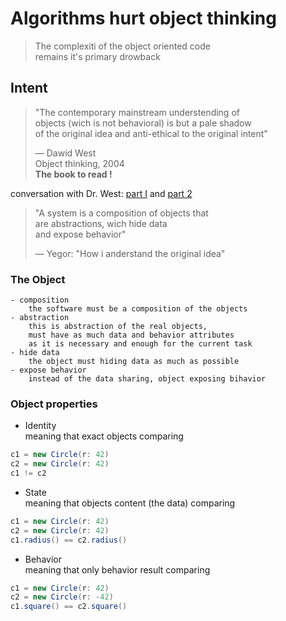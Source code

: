 # Algorithms hurt object thinking

> The complexiti of the object oriented code  
> remains it's primary drowback

## Intent

> "The contemporary mainstream understending of  
> objects (wich is not behavioral) is but a pale shadow  
> of the original idea and anti-ethical to the original intent"  
>  
> — Dawid West  
> Object thinking, 2004  
**The book to read !**

conversation with Dr. West:
[part I](https://www.youtube.com/watch?v=s-hdZZzMCac) and
[part 2](https://www.youtube.com/watch?v=bW5K5cJ-AVs)

> "A system is a composition of objects that  
> are abstractions, wich hide data  
> and expose behavior"  
>  
> — Yegor: "How i anderstand the original idea"

### The Object

    - composition
        the software must be a composition of the objects
    - abstraction  
        this is abstraction of the real objects,  
        must have as much data and behavior attributes  
        as it is necessary and enough for the current task
    - hide data  
        the object must hiding data as much as possible
    - expose behavior
        instead of the data sharing, object exposing bihavior

### Object properties

- Identity  
    meaning that exact objects comparing

```java
c1 = new Circle(r: 42)
c2 = new Circle(r: 42)
c1 != c2
```

- State  
    meaning that objects content (the data) comparing

```java
c1 = new Circle(r: 42)
c2 = new Circle(r: 42)
c1.radius() == c2.radius()
```

- Behavior  
    meaning that only behavior result comparing

```java
c1 = new Circle(r: 42)
c2 = new Circle(r: -42)
c1.square() == c2.square()
```
